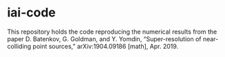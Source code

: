 # iai-code
This repository holds the code reproducing the numerical results from the paper D. Batenkov, G. Goldman, and Y. Yomdin, “Super-resolution of near-colliding point sources,” arXiv:1904.09186 [math], Apr. 2019.
